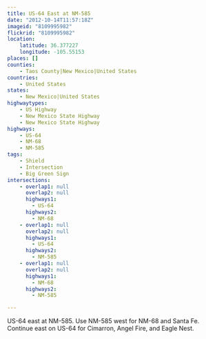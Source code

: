 ```yaml
---
title: US-64 East at NM-585
date: "2012-10-14T11:57:18Z"
imageid: "8109995982"
flickrid: "8109995982"
location:
    latitude: 36.377227
    longitude: -105.55153
places: []
counties:
    - Taos County|New Mexico|United States
countries:
    - United States
states:
    - New Mexico|United States
highwaytypes:
    - US Highway
    - New Mexico State Highway
    - New Mexico State Highway
highways:
    - US-64
    - NM-68
    - NM-585
tags:
    - Shield
    - Intersection
    - Big Green Sign
intersections:
    - overlap1: null
      overlap2: null
      highways1:
        - US-64
      highways2:
        - NM-68
    - overlap1: null
      overlap2: null
      highways1:
        - US-64
      highways2:
        - NM-585
    - overlap1: null
      overlap2: null
      highways1:
        - NM-68
      highways2:
        - NM-585

---
```

US-64 east at NM-585.  Use NM-585 west for NM-68 and Santa Fe.  Continue east on US-64 for Cimarron, Angel Fire, and Eagle Nest.